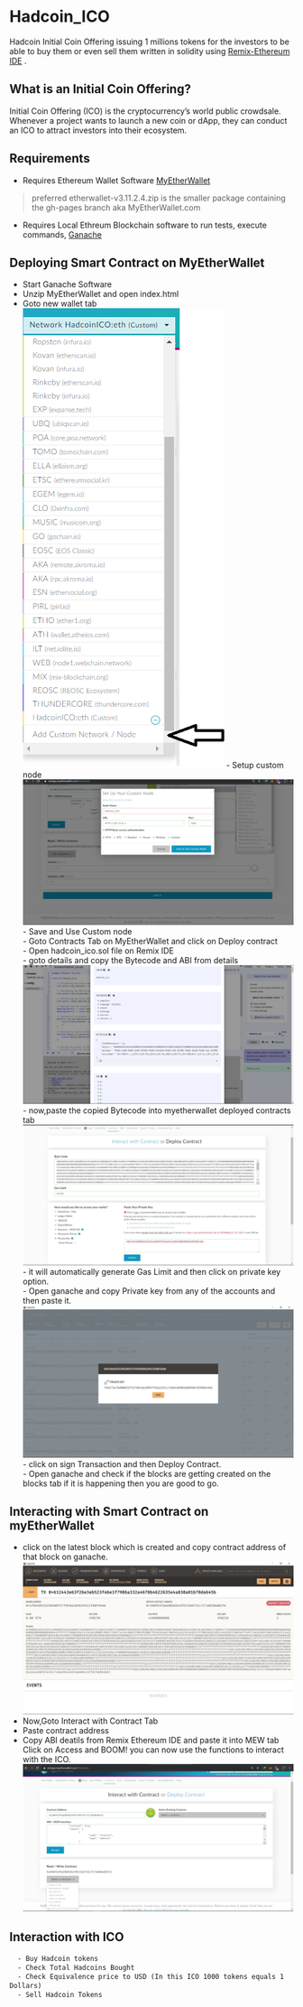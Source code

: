 # Hadcoin_ICO
Hadcoin Initial Coin Offering issuing 1 millions tokens for the investors to be able to buy them or even sell them written in solidity using [Remix-Ethereum IDE](https://remix.ethereum.org) .

## What is an Initial Coin Offering?
Initial Coin Offering (ICO) is the cryptocurrency’s world public crowdsale. Whenever a project wants to launch a new coin or dApp, they can conduct an ICO to attract investors into their ecosystem.


## Requirements 

- Requires Ethereum Wallet Software [MyEtherWallet](https://github.com/kvhnuke/etherwallet)  
>preferred etherwallet-v3.11.2.4.zip is the smaller package containing the gh-pages branch aka MyEtherWallet.com

- Requires Local Ethreum Blockchain software to run tests, execute commands, [Ganache](https://www.trufflesuite.com/ganache)


## Deploying Smart Contract on MyEtherWallet
   - Start Ganache Software  
   - Unzip MyEtherWallet and open index.html  
   - Goto new wallet tab 
  ![](/Images/Setting.PNG)
    - Setup custom node
   ![](/Images/nodesetup.png)
    - Save and Use Custom node  
    - Goto Contracts Tab on MyEtherWallet and click on Deploy contract  
    - Open hadcoin_ico.sol file on Remix IDE  
    - goto details and copy the Bytecode and ABI from details  
    ![](/Images/Bytecode&abi.png)  
    - now,paste the copied Bytecode into myetherwallet deployed contracts tab  
    ![](/Images/contractdeployment.png)  
    - it will automatically generate Gas Limit and then click on private key option.  
    - Open ganache and copy Private key from any of the accounts and then paste it.  
    ![](/Images/privatekey.png)  
    - click on sign Transaction and then Deploy Contract.  
    - Open ganache and check if the blocks are getting created on the blocks tab if it is happening then you are good to go.
 
   
 ## Interacting with Smart Contract on myEtherWallet
 
   - click on the latest block which is created and copy contract address of that block on ganache.  
   ![](/Images/contractaddress.png)  
   - Now,Goto Interact with Contract Tab  
   - Paste contract address  
   - Copy ABI deatils from Remix Ethereum IDE and paste it into MEW tab  
   Click on Access and BOOM! you can now use the functions to interact with the ICO.  
   ![](/Images/interact.png) 
  
 ## Interaction with ICO
      - Buy Hadcoin tokens
      - Check Total Hadcoins Bought
      - Check Equivalence price to USD (In this ICO 1000 tokens equals 1 Dollars)
      - Sell Hadcoin Tokens
    
    
    
    
 
 
